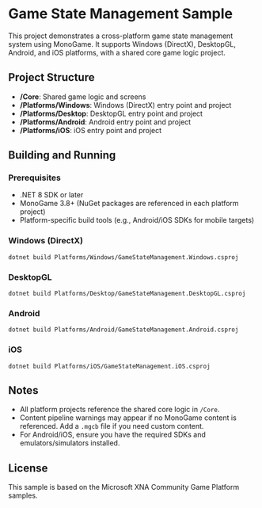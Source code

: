 # Game State Management Sample

This project demonstrates a cross-platform game state management system using MonoGame. It supports Windows (DirectX), DesktopGL, Android, and iOS platforms, with a shared core game logic project.

## Project Structure

- **/Core**: Shared game logic and screens
- **/Platforms/Windows**: Windows (DirectX) entry point and project
- **/Platforms/Desktop**: DesktopGL entry point and project
- **/Platforms/Android**: Android entry point and project
- **/Platforms/iOS**: iOS entry point and project

## Building and Running

### Prerequisites
- .NET 8 SDK or later
- MonoGame 3.8+ (NuGet packages are referenced in each platform project)
- Platform-specific build tools (e.g., Android/iOS SDKs for mobile targets)

### Windows (DirectX)
```
dotnet build Platforms/Windows/GameStateManagement.Windows.csproj
```

### DesktopGL
```
dotnet build Platforms/Desktop/GameStateManagement.DesktopGL.csproj
```

### Android
```
dotnet build Platforms/Android/GameStateManagement.Android.csproj
```

### iOS
```
dotnet build Platforms/iOS/GameStateManagement.iOS.csproj
```

## Notes
- All platform projects reference the shared core logic in `/Core`.
- Content pipeline warnings may appear if no MonoGame content is referenced. Add a `.mgcb` file if you need custom content.
- For Android/iOS, ensure you have the required SDKs and emulators/simulators installed.

## License
This sample is based on the Microsoft XNA Community Game Platform samples.
